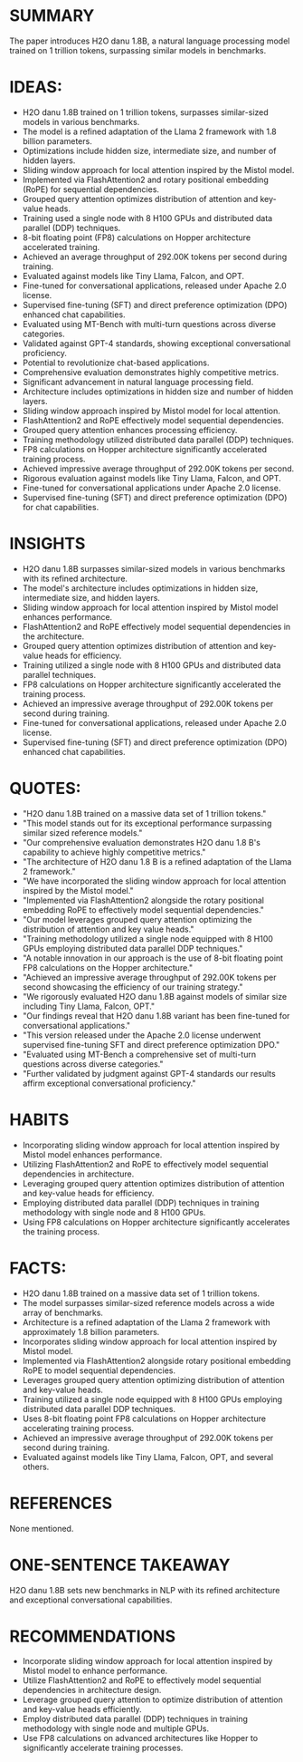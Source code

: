 # SUMMARY
The paper introduces H2O danu 1.8B, a natural language processing model trained on 1 trillion tokens, surpassing similar models in benchmarks.

# IDEAS:
- H2O danu 1.8B trained on 1 trillion tokens, surpasses similar-sized models in various benchmarks.
- The model is a refined adaptation of the Llama 2 framework with 1.8 billion parameters.
- Optimizations include hidden size, intermediate size, and number of hidden layers.
- Sliding window approach for local attention inspired by the Mistol model.
- Implemented via FlashAttention2 and rotary positional embedding (RoPE) for sequential dependencies.
- Grouped query attention optimizes distribution of attention and key-value heads.
- Training used a single node with 8 H100 GPUs and distributed data parallel (DDP) techniques.
- 8-bit floating point (FP8) calculations on Hopper architecture accelerated training.
- Achieved an average throughput of 292.00K tokens per second during training.
- Evaluated against models like Tiny Llama, Falcon, and OPT.
- Fine-tuned for conversational applications, released under Apache 2.0 license.
- Supervised fine-tuning (SFT) and direct preference optimization (DPO) enhanced chat capabilities.
- Evaluated using MT-Bench with multi-turn questions across diverse categories.
- Validated against GPT-4 standards, showing exceptional conversational proficiency.
- Potential to revolutionize chat-based applications.
- Comprehensive evaluation demonstrates highly competitive metrics.
- Significant advancement in natural language processing field.
- Architecture includes optimizations in hidden size and number of hidden layers.
- Sliding window approach inspired by Mistol model for local attention.
- FlashAttention2 and RoPE effectively model sequential dependencies.
- Grouped query attention enhances processing efficiency.
- Training methodology utilized distributed data parallel (DDP) techniques.
- FP8 calculations on Hopper architecture significantly accelerated training process.
- Achieved impressive average throughput of 292.00K tokens per second.
- Rigorous evaluation against models like Tiny Llama, Falcon, and OPT.
- Fine-tuned for conversational applications under Apache 2.0 license.
- Supervised fine-tuning (SFT) and direct preference optimization (DPO) for chat capabilities.

# INSIGHTS
- H2O danu 1.8B surpasses similar-sized models in various benchmarks with its refined architecture.
- The model's architecture includes optimizations in hidden size, intermediate size, and hidden layers.
- Sliding window approach for local attention inspired by Mistol model enhances performance.
- FlashAttention2 and RoPE effectively model sequential dependencies in the architecture.
- Grouped query attention optimizes distribution of attention and key-value heads for efficiency.
- Training utilized a single node with 8 H100 GPUs and distributed data parallel techniques.
- FP8 calculations on Hopper architecture significantly accelerated the training process.
- Achieved an impressive average throughput of 292.00K tokens per second during training.
- Fine-tuned for conversational applications, released under Apache 2.0 license.
- Supervised fine-tuning (SFT) and direct preference optimization (DPO) enhanced chat capabilities.

# QUOTES:
- "H2O danu 1.8B trained on a massive data set of 1 trillion tokens."
- "This model stands out for its exceptional performance surpassing similar sized reference models."
- "Our comprehensive evaluation demonstrates H2O danu 1.8 B's capability to achieve highly competitive metrics."
- "The architecture of H2O danu 1.8 B is a refined adaptation of the Llama 2 framework."
- "We have incorporated the sliding window approach for local attention inspired by the Mistol model."
- "Implemented via FlashAttention2 alongside the rotary positional embedding RoPE to effectively model sequential dependencies."
- "Our model leverages grouped query attention optimizing the distribution of attention and key value heads."
- "Training methodology utilized a single node equipped with 8 H100 GPUs employing distributed data parallel DDP techniques."
- "A notable innovation in our approach is the use of 8-bit floating point FP8 calculations on the Hopper architecture."
- "Achieved an impressive average throughput of 292.00K tokens per second showcasing the efficiency of our training strategy."
- "We rigorously evaluated H2O danu 1.8B against models of similar size including Tiny Llama, Falcon, OPT."
- "Our findings reveal that H2O danu 1.8B variant has been fine-tuned for conversational applications."
- "This version released under the Apache 2.0 license underwent supervised fine-tuning SFT and direct preference optimization DPO."
- "Evaluated using MT-Bench a comprehensive set of multi-turn questions across diverse categories."
- "Further validated by judgment against GPT-4 standards our results affirm exceptional conversational proficiency."

# HABITS
- Incorporating sliding window approach for local attention inspired by Mistol model enhances performance.
- Utilizing FlashAttention2 and RoPE to effectively model sequential dependencies in architecture.
- Leveraging grouped query attention optimizes distribution of attention and key-value heads for efficiency.
- Employing distributed data parallel (DDP) techniques in training methodology with single node and 8 H100 GPUs.
- Using FP8 calculations on Hopper architecture significantly accelerates the training process.

# FACTS:
- H2O danu 1.8B trained on a massive data set of 1 trillion tokens.
- The model surpasses similar-sized reference models across a wide array of benchmarks.
- Architecture is a refined adaptation of the Llama 2 framework with approximately 1.8 billion parameters.
- Incorporates sliding window approach for local attention inspired by Mistol model.
- Implemented via FlashAttention2 alongside rotary positional embedding RoPE to model sequential dependencies.
- Leverages grouped query attention optimizing distribution of attention and key-value heads.
- Training utilized a single node equipped with 8 H100 GPUs employing distributed data parallel DDP techniques.
- Uses 8-bit floating point FP8 calculations on Hopper architecture accelerating training process.
- Achieved an impressive average throughput of 292.00K tokens per second during training.
- Evaluated against models like Tiny Llama, Falcon, OPT, and several others.

# REFERENCES
None mentioned.

# ONE-SENTENCE TAKEAWAY
H2O danu 1.8B sets new benchmarks in NLP with its refined architecture and exceptional conversational capabilities.

# RECOMMENDATIONS
- Incorporate sliding window approach for local attention inspired by Mistol model to enhance performance.
- Utilize FlashAttention2 and RoPE to effectively model sequential dependencies in architecture design.
- Leverage grouped query attention to optimize distribution of attention and key-value heads efficiently.
- Employ distributed data parallel (DDP) techniques in training methodology with single node and multiple GPUs.
- Use FP8 calculations on advanced architectures like Hopper to significantly accelerate training processes.